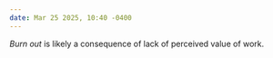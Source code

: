 ```yaml
---
date: Mar 25 2025, 10:40 -0400
---
```


*Burn out* is likely a consequence of lack of perceived value of work.
